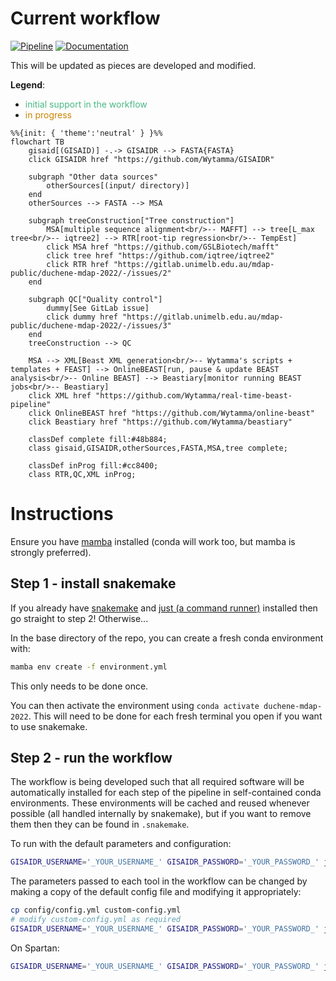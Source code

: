# Current workflow

[![Pipeline](https://gitlab.unimelb.edu.au/mdap-public/duchene-mdap-2022/badges/main/pipeline.svg)](https://gitlab.unimelb.edu.au/mdap-public/duchene-mdap-2022/-/commits/main)
[![Documentation](https://img.shields.io/badge/docs-html-blue.svg)](https://mdap-public.pages.gitlab.unimelb.edu.au/duchene-mdap-2022/)


This will be updated as pieces are developed and modified.

**Legend**:
- <span style="color: #48b884">initial support in the workflow</span>
- <span style="color: #cc8400">in progress</span>

```mermaid
%%{init: { 'theme':'neutral' } }%%
flowchart TB
    gisaid[(GISAID)] -.-> GISAIDR --> FASTA{FASTA}
    click GISAIDR href "https://github.com/Wytamma/GISAIDR"

    subgraph "Other data sources"
        otherSources[(input/ directory)]
    end
    otherSources --> FASTA --> MSA

    subgraph treeConstruction["Tree construction"]
        MSA[multiple sequence alignment<br/>-- MAFFT] --> tree[L_max tree<br/>-- iqtree2] --> RTR[root-tip regression<br/>-- TempEst]
        click MSA href "https://github.com/GSLBiotech/mafft"
        click tree href "https://github.com/iqtree/iqtree2"
        click RTR href "https://gitlab.unimelb.edu.au/mdap-public/duchene-mdap-2022/-/issues/2"
    end

    subgraph QC["Quality control"]
        dummy[See GitLab issue]
        click dummy href "https://gitlab.unimelb.edu.au/mdap-public/duchene-mdap-2022/-/issues/3"
    end
    treeConstruction --> QC

    MSA --> XML[Beast XML generation<br/>-- Wytamma's scripts + templates + FEAST] --> OnlineBEAST[run, pause & update BEAST analysis<br/>-- Online BEAST] --> Beastiary[monitor running BEAST jobs<br/>-- Beastiary]
    click XML href "https://github.com/Wytamma/real-time-beast-pipeline"
    click OnlineBEAST href "https://github.com/Wytamma/online-beast"
    click Beastiary href "https://github.com/Wytamma/beastiary"

    classDef complete fill:#48b884;
    class gisaid,GISAIDR,otherSources,FASTA,MSA,tree complete;

    classDef inProg fill:#cc8400;
    class RTR,QC,XML inProg;
```

# Instructions

Ensure you have [mamba](https://github.com/conda-forge/miniforge) installed (conda will work too, but mamba is strongly preferred).

## Step 1 - install snakemake

If you already have [snakemake](https://snakemake.readthedocs.io/en/stable/) and [just (a command runner)](https://github.com/casey/just) installed then go straight to step 2! Otherwise...

In the base directory of the repo, you can create a fresh conda environment with:

```bash
mamba env create -f environment.yml
```

This only needs to be done once.

You can then activate the environment using `conda activate duchene-mdap-2022`. This will need to be done for each fresh terminal you open if you want to use snakemake.

## Step 2 - run the workflow

The workflow is being developed such that all required software will be automatically installed for each step of the pipeline in self-contained conda environments. These environments will be cached and reused whenever possible (all handled internally by snakemake), but if you want to remove them then they can be found in `.snakemake`.

To run with the default parameters and configuration:

```bash
GISAIDR_USERNAME='_YOUR_USERNAME_' GISAIDR_PASSWORD='_YOUR_PASSWORD_' just run local -c 1
```

The parameters passed to each tool in the workflow can be changed by making a copy of the default config file and modifying it appropriately:

```bash
cp config/config.yml custom-config.yml
# modify custom-config.yml as required
GISAIDR_USERNAME='_YOUR_USERNAME_' GISAIDR_PASSWORD='_YOUR_PASSWORD_' just run local -c 1
```

On Spartan:

```bash
GISAIDR_USERNAME='_YOUR_USERNAME_' GISAIDR_PASSWORD='_YOUR_PASSWORD_' just run spartan
```
